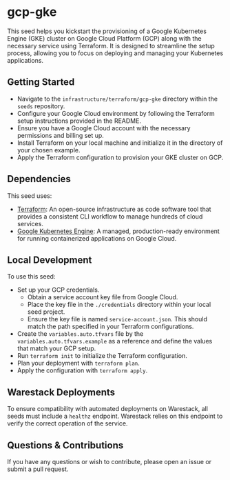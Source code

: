 # gcp-gke

This seed helps you kickstart the provisioning of a Google Kubernetes Engine (GKE) cluster on Google Cloud Platform
(GCP) along with the necessary service using Terraform. It is designed to streamline the setup process, allowing you to
focus on deploying and managing your Kubernetes applications.

## Getting Started

- Navigate to the `infrastructure/terraform/gcp-gke` directory within the `seeds` repository.
- Configure your Google Cloud environment by following the Terraform setup instructions provided in the README.
- Ensure you have a Google Cloud account with the necessary permissions and billing set up.
- Install Terraform on your local machine and initialize it in the directory of your chosen example.
- Apply the Terraform configuration to provision your GKE cluster on GCP.

## Dependencies

This seed uses:

- [Terraform](https://www.terraform.io/): An open-source infrastructure as code software tool that provides a consistent
  CLI workflow to manage hundreds of cloud services.
- [Google Kubernetes Engine](https://cloud.google.com/kubernetes-engine?hl=en): A managed, production-ready environment
  for running containerized applications on Google Cloud.

## Local Development

To use this seed:

- Set up your GCP credentials.
  - Obtain a service account key file from Google Cloud.
  - Place the key file in the `./credentials` directory within your local seed project.
  - Ensure the key file is named `service-account.json`. This should match the path specified in your Terraform
    configurations.
- Create the `variables.auto.tfvars` file by the `variables.auto.tfvars.example` as a reference and define the values
  that match your GCP setup.
- Run `terraform init` to initialize the Terraform configuration.
- Plan your deployment with `terraform plan`.
- Apply the configuration with `terraform apply`.

## Warestack Deployments

To ensure compatibility with automated deployments on Warestack, all seeds must include a `healthz` endpoint. Warestack
relies on this endpoint to verify the correct operation of the service.

## Questions & Contributions

If you have any questions or wish to contribute, please open an issue or submit a pull request.
